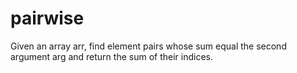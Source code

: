 # pairwise
Given an array arr, find element pairs whose sum equal the second argument arg and return the sum of their indices.
